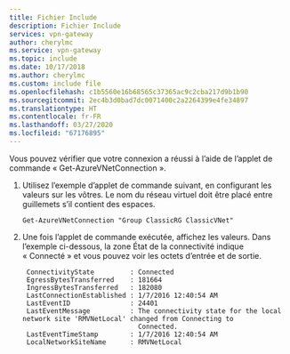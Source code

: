 ```yaml
---
title: Fichier Include
description: Fichier Include
services: vpn-gateway
author: cherylmc
ms.service: vpn-gateway
ms.topic: include
ms.date: 10/17/2018
ms.author: cherylmc
ms.custom: include file
ms.openlocfilehash: c1b5560e16b68565c37365ac9c2cba217d9b1b90
ms.sourcegitcommit: 2ec4b3d0bad7dc0071400c2a2264399e4fe34897
ms.translationtype: HT
ms.contentlocale: fr-FR
ms.lasthandoff: 03/27/2020
ms.locfileid: "67176895"
---
```

Vous pouvez vérifier que votre connexion a réussi à l’aide de l’applet de commande « Get-AzureVNetConnection ».

1. Utilisez l’exemple d’applet de commande suivant, en configurant les valeurs sur les vôtres. Le nom du réseau virtuel doit être placé entre guillemets s’il contient des espaces.

   ```azurepowershell
   Get-AzureVNetConnection "Group ClassicRG ClassicVNet"
   ```
2. Une fois l’applet de commande exécutée, affichez les valeurs. Dans l’exemple ci-dessous, la zone État de la connectivité indique « Connecté » et vous pouvez voir les octets d’entrée et de sortie.

        ConnectivityState         : Connected
        EgressBytesTransferred    : 181664
        IngressBytesTransferred   : 182080
        LastConnectionEstablished : 1/7/2016 12:40:54 AM
        LastEventID               : 24401
        LastEventMessage          : The connectivity state for the local network site 'RMVNetLocal' changed from Connecting to
                                    Connected.
        LastEventTimeStamp        : 1/7/2016 12:40:54 AM
        LocalNetworkSiteName      : RMVNetLocal